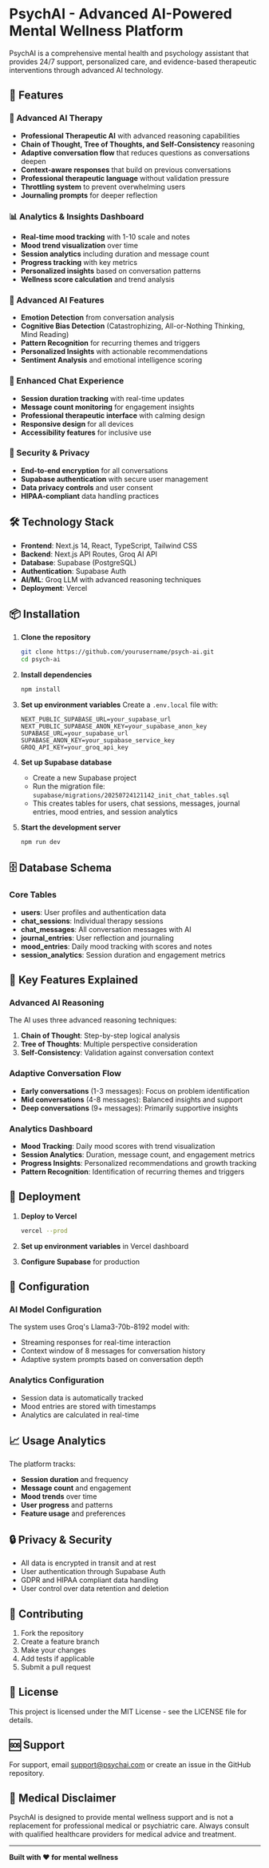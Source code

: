# PsychAI - Advanced AI-Powered Mental Wellness Platform

PsychAI is a comprehensive mental health and psychology assistant that provides 24/7 support, personalized care, and evidence-based therapeutic interventions through advanced AI technology.

## 🚀 Features

### 🤖 Advanced AI Therapy
- **Professional Therapeutic AI** with advanced reasoning capabilities
- **Chain of Thought, Tree of Thoughts, and Self-Consistency** reasoning
- **Adaptive conversation flow** that reduces questions as conversations deepen
- **Context-aware responses** that build on previous conversations
- **Professional therapeutic language** without validation pressure
- **Throttling system** to prevent overwhelming users
- **Journaling prompts** for deeper reflection

### 📊 Analytics & Insights Dashboard
- **Real-time mood tracking** with 1-10 scale and notes
- **Mood trend visualization** over time
- **Session analytics** including duration and message count
- **Progress tracking** with key metrics
- **Personalized insights** based on conversation patterns
- **Wellness score calculation** and trend analysis

### 🧠 Advanced AI Features
- **Emotion Detection** from conversation analysis
- **Cognitive Bias Detection** (Catastrophizing, All-or-Nothing Thinking, Mind Reading)
- **Pattern Recognition** for recurring themes and triggers
- **Personalized Insights** with actionable recommendations
- **Sentiment Analysis** and emotional intelligence scoring

### 💬 Enhanced Chat Experience
- **Session duration tracking** with real-time updates
- **Message count monitoring** for engagement insights
- **Professional therapeutic interface** with calming design
- **Responsive design** for all devices
- **Accessibility features** for inclusive use

### 🔐 Security & Privacy
- **End-to-end encryption** for all conversations
- **Supabase authentication** with secure user management
- **Data privacy controls** and user consent
- **HIPAA-compliant** data handling practices

## 🛠️ Technology Stack

- **Frontend**: Next.js 14, React, TypeScript, Tailwind CSS
- **Backend**: Next.js API Routes, Groq AI API
- **Database**: Supabase (PostgreSQL)
- **Authentication**: Supabase Auth
- **AI/ML**: Groq LLM with advanced reasoning techniques
- **Deployment**: Vercel

## 📦 Installation

1. **Clone the repository**
   ```bash
   git clone https://github.com/yourusername/psych-ai.git
   cd psych-ai
   ```

2. **Install dependencies**
   ```bash
   npm install
   ```

3. **Set up environment variables**
   Create a `.env.local` file with:
   ```env
   NEXT_PUBLIC_SUPABASE_URL=your_supabase_url
   NEXT_PUBLIC_SUPABASE_ANON_KEY=your_supabase_anon_key
   SUPABASE_URL=your_supabase_url
   SUPABASE_ANON_KEY=your_supabase_service_key
   GROQ_API_KEY=your_groq_api_key
   ```

4. **Set up Supabase database**
   - Create a new Supabase project
   - Run the migration file: `supabase/migrations/20250724121142_init_chat_tables.sql`
   - This creates tables for users, chat sessions, messages, journal entries, mood entries, and session analytics

5. **Start the development server**
   ```bash
   npm run dev
   ```

## 🗄️ Database Schema

### Core Tables
- **users**: User profiles and authentication data
- **chat_sessions**: Individual therapy sessions
- **chat_messages**: All conversation messages with AI
- **journal_entries**: User reflection and journaling
- **mood_entries**: Daily mood tracking with scores and notes
- **session_analytics**: Session duration and engagement metrics

## 🎯 Key Features Explained

### Advanced AI Reasoning
The AI uses three advanced reasoning techniques:
1. **Chain of Thought**: Step-by-step logical analysis
2. **Tree of Thoughts**: Multiple perspective consideration
3. **Self-Consistency**: Validation against conversation context

### Adaptive Conversation Flow
- **Early conversations** (1-3 messages): Focus on problem identification
- **Mid conversations** (4-8 messages): Balanced insights and support
- **Deep conversations** (9+ messages): Primarily supportive insights

### Analytics Dashboard
- **Mood Tracking**: Daily mood scores with trend visualization
- **Session Analytics**: Duration, message count, and engagement metrics
- **Progress Insights**: Personalized recommendations and growth tracking
- **Pattern Recognition**: Identification of recurring themes and triggers

## 🚀 Deployment

1. **Deploy to Vercel**
   ```bash
   vercel --prod
   ```

2. **Set up environment variables** in Vercel dashboard

3. **Configure Supabase** for production

## 🔧 Configuration

### AI Model Configuration
The system uses Groq's Llama3-70b-8192 model with:
- Streaming responses for real-time interaction
- Context window of 8 messages for conversation history
- Adaptive system prompts based on conversation depth

### Analytics Configuration
- Session data is automatically tracked
- Mood entries are stored with timestamps
- Analytics are calculated in real-time

## 📈 Usage Analytics

The platform tracks:
- **Session duration** and frequency
- **Message count** and engagement
- **Mood trends** over time
- **User progress** and patterns
- **Feature usage** and preferences

## 🔒 Privacy & Security

- All data is encrypted in transit and at rest
- User authentication through Supabase Auth
- GDPR and HIPAA compliant data handling
- User control over data retention and deletion

## 🤝 Contributing

1. Fork the repository
2. Create a feature branch
3. Make your changes
4. Add tests if applicable
5. Submit a pull request

## 📄 License

This project is licensed under the MIT License - see the LICENSE file for details.

## 🆘 Support

For support, email support@psychai.com or create an issue in the GitHub repository.

## 🏥 Medical Disclaimer

PsychAI is designed to provide mental wellness support and is not a replacement for professional medical or psychiatric care. Always consult with qualified healthcare providers for medical advice and treatment.

---

**Built with ❤️ for mental wellness**

